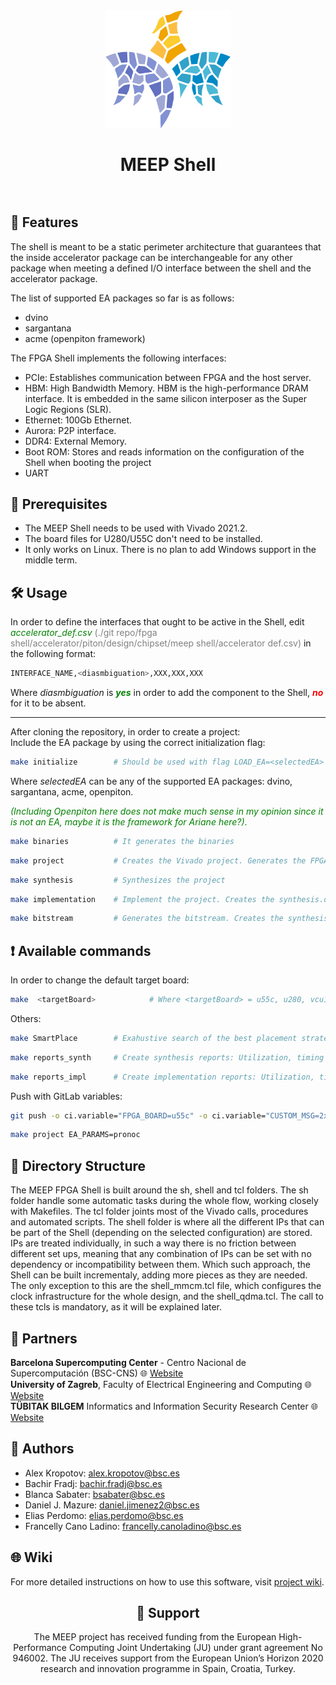 
<div align="center">
    <img src="Images/meep-logo-symbol.png" width="200px" alt="<MEEP logo>"/> 


<br/>
<h1 align="center">MEEP Shell 

<br/>
<br/>
</div>





## 🚀 Features
The shell is meant to be a static perimeter architecture that guarantees that the inside accelerator package can be interchangeable for any other package when meeting a defined I/O interface between the shell and the accelerator package.

The list of supported EA packages so far is as follows:
- dvino
- sargantana
- acme (openpiton framework)

The  FPGA Shell implements the following interfaces:

- PCIe: Establishes communication between FPGA and the host server.
- HBM: High Bandwidth Memory. HBM is the high-performance DRAM interface. It is embedded in the same silicon interposer as the Super Logic Regions (SLR).
- Ethernet: 100Gb Ethernet.
- Aurora: P2P interface.
- DDR4: External Memory.
- Boot ROM: Stores and reads information on the configuration of the Shell when booting the project
- UART

## :electric_plug: Prerequisites
- The MEEP Shell needs to be used with Vivado 2021.2. 
- The board files for U280/U55C don't need to be installed.
- It only works on Linux. There is no plan to add Windows support in the middle term.

## 🛠️ Usage
In order to define the interfaces that ought to be active in the Shell, edit <span style="color:green">*accelerator_def.csv*</span> <span style="color:grey"> (./git repo/fpga shell/accelerator/piton/design/chipset/meep shell/accelerator def.csv)</span> in the following format:
<br/>
```Bash
INTERFACE_NAME,<diasmbiguation>,XXX,XXX,XXX
```
Where *diasmbiguation* is <span style="color:green">**_yes_**</span> in order to add the component to the Shell, <span style="color:red">**_no_**</span> for it to be absent.<br/>

----

After cloning the repository, in order to create a project:
<br/>Include the EA package by using the correct initialization flag:

```Bash
make initialize        # Should be used with flag LOAD_EA=<selectedEA>
```
Where *selectedEA* can be any of the supported EA packages: dvino, sargantana, acme, openpiton.

<span style="color:green"> *(Including Openpiton here does not make much sense in my opinion  since it is not an EA, maybe it is the framework for Ariane here?)*. </span>
<br/>

```Bash
make binaries          # It generates the binaries 
```
```Bash
make project           # Creates the Vivado project. Generates the FPGA shell around the EA 
```
```Bash
make synthesis         # Synthesizes the project
```
```Bash
make implementation    # Implement the project. Creates the synthesis.dcp if it doesn't exist
```
```Bash
make bitstream         # Generates the bitstream. Creates the synthesis.dcp and/or the implementation.dcp if they don't exist
```





## ❗ Available commands

In order to change the default target board:

```Bash
make  <targetBoard>            # Where <targetBoard> = u55c, u280, vcu128
```
Others:
```Bash
make SmartPlace        # Exahustive search of the best placement strategy (~20hours)
```
```Bash
make reports_synth     # Create synthesis reports: Utilization, timing paths
```
```Bash
make reports_impl      # Create implementation reports: Utilization, timing paths
```
Push with GitLab variables:
```Bash
git push -o ci.variable="FPGA_BOARD=u55c" -o ci.variable="CUSTOM_MSG=2x2_withVPU"
```
```Bash
make project EA_PARAMS=pronoc
```

## 📂 Directory Structure
The MEEP FPGA Shell is built around the sh, shell and tcl folders. The sh folder
handle some automatic tasks during the whole flow, working closely with Makefiles. The tcl folder joints most of the Vivado calls, procedures and automated scripts. The shell folder is where all the different IPs that can be part of the Shell (depending on the selected configuration) are stored.
IPs are treated individually, in such a way there is no friction between different
set ups, meaning that any combination of IPs can be set with no dependency
or incompatibility between them. Which such approach, the Shell can be built
incrementaly, adding more pieces as they are needed. The only exception to this
are the shell_mmcm.tcl file, which configures the clock infrastructure for the
whole design, and the shell_qdma.tcl. The call to these tcls is mandatory, as it
will be explained later.

## 👷 Partners
**Barcelona Supercomputing Center** - Centro Nacional de Supercomputación (BSC-CNS) :globe_with_meridians:
[Website](https://www.bsc.es "Welcome")
<br/>**University of Zagreb**, Faculty of Electrical Engineering and Computing
:globe_with_meridians: [Website](https://www.fer.unizg.hr/en "Welcome")
<br/>**TÜBITAK BILGEM** Informatics and Information Security Research Center :globe_with_meridians: [Website](https://bilgem.tubitak.gov.tr/en "Welcome")



## :woman: Authors 
- Alex Kropotov: alex.kropotov@bsc.es
- Bachir Fradj: bachir.fradj@bsc.es
- Blanca Sabater: bsabater@bsc.es
- Daniel J. Mazure: daniel.jimenez2@bsc.es
- Elias Perdomo: elias.perdomo@bsc.es
- Francelly Cano Ladino: francelly.canoladino@bsc.es


## :globe_with_meridians: Wiki

For more detailed instructions on how to use this software, visit [project wiki](https://wiki.meep-project.eu/index.php/MEEP_Shell#FPGA_SHELL_TCL_building_program "Wiki").


<h2 align="center">🤝 Support</h2>
<p align="center">The MEEP project has received funding from the European High-Performance Computing Joint Undertaking (JU) under grant agreement No 946002. The JU receives support from the European Union’s Horizon 2020 research and innovation programme in Spain, Croatia, Turkey.</p>
